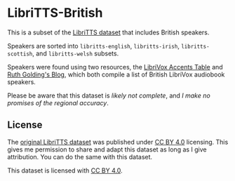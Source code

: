 # LibriTTS-British

This is a subset of the [LibriTTS dataset](https://openslr.org/60/) that includes British speakers.

Speakers are sorted into `libritts-english`, `libritts-irish`, `libritts-scottish`, and `libritts-welsh` subsets.

Speakers were found using two resources, the [LibriVox Accents Table](https://wiki.librivox.org/index.php/Accents_Table) and [Ruth Golding's Blog](https://golding.wordpress.com/home/other-british-readers-on-librivox), which both compile a list of British LibriVox audiobook speakers.

Please be aware that this dataset is *likely not complete*, and *I make no promises of the regional accuracy*.

## License

The [original LibriTTS dataset](https://openslr.org/60/) was published under [CC BY 4.0](https://creativecommons.org/licenses/by/4.0/) licensing. This gives me permission to share and adapt this dataset as long as I give attribution. You can do the same with this dataset.

This dataset is licensed with [CC BY 4.0](https://creativecommons.org/licenses/by/4.0/).